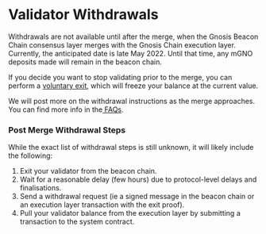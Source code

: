 ---
---

# Validator Withdrawals

Withdrawals are not available until after the merge, when the Gnosis Beacon Chain consensus layer merges with the Gnosis Chain execution layer. Currently, the anticipated date is late May 2022. Until that time, any mGNO deposits made will remain in the beacon chain.

If you decide you want to stop validating prior to the merge, you can perform a [voluntary exit](/node/operations/voluntary-exit), which will freeze your balance at the current value.

We will post more on the withdrawal instructions as the merge approaches. You can find more info in the[ FAQs](/specs/gbc/faq).

### Post Merge Withdrawal Steps

While the exact list of withdrawal steps is still unknown, it will likely include the following:

1. Exit your validator from the beacon chain.
2. Wait for a reasonable delay (few hours) due to protocol-level delays and finalisations.
3. Send a withdrawal request (ie a signed message in the beacon chain or an execution layer transaction with the exit proof).
4. Pull your validator balance from the execution layer by submitting a transaction to the system contract.
